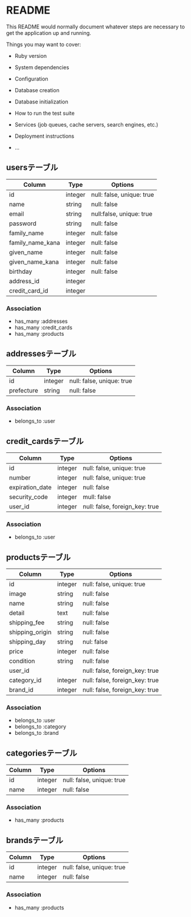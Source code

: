 # README

This README would normally document whatever steps are necessary to get the
application up and running.

Things you may want to cover:

* Ruby version

* System dependencies

* Configuration

* Database creation

* Database initialization

* How to run the test suite

* Services (job queues, cache servers, search engines, etc.)

* Deployment instructions

* ...


## usersテーブル

|Column|Type|Options|
|------|----|-------|
|id|integer|null: false, unique: true|
|name|string|null: false|
|email|string|null:false, unique: true|
|password|string|null: false|
|family_name|integer|null: false|
|family_name_kana|integer|null: false|
|given_name|integer|null: false|
|given_name_kana|integer|null: false|
|birthday|integer|null: false|
|address_id|integer||
|credit_card_id|integer||

### Association
- has_many :addresses
- has_many :credit_cards
- has_many :products

## addressesテーブル

|Column|Type|Options|
|------|----|-------|
|id|integer|null: false, unique: true|
|prefecture|string|null: false|

### Association
- belongs_to :user

## credit_cardsテーブル

|Column|Type|Options|
|------|----|-------|
|id|integer|null: false, unique: true|
|number|integer|null: false, unique: true|
|expiration_date|integer|null: false|
|security_code|integer|mull: false|
|user_id|integer|null: false, foreign_key: true|

### Association
- belongs_to :user

## productsテーブル

|Column|Type|Options|
|------|----|-------|
|id|integer|null: false, unique: true|
|image|string|null: false|
|name|string|null: false|
|detail|text|null: false|
|shipping_fee|string|null: false|
|shipping_origin|string|null: false|
|shipping_day|string|nul: false|
|price|integer|null: false|
|condition|string|null: false|
|user_id||null: false, foreign_key: true|
|category_id|integer|null: false, foreign_key: true|
|brand_id|integer|null: false, foreign_key: true|

### Association
- belongs_to :user
- belongs_to :category
- belongs_to :brand

## categoriesテーブル

|Column|Type|Options|
|------|----|-------|
|id|integer|null: false, unique: true|
|name|integer|null: false|

### Association
- has_many :products

## brandsテーブル

|Column|Type|Options|
|------|----|-------|
|id|integer|null: false, unique: true|
|name|integer|null: false|

### Association
- has_many :products
